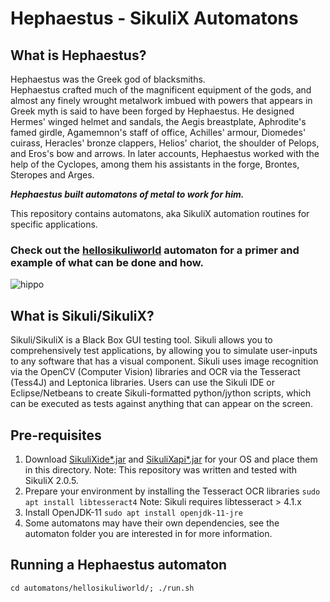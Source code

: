 # Hephaestus - SikuliX Automatons

## What is Hephaestus?
Hephaestus was the Greek god of blacksmiths.  
Hephaestus crafted much of the magnificent equipment of the gods, and almost any finely wrought metalwork imbued with powers that appears in Greek myth is said to have been forged by Hephaestus. 
He designed Hermes' winged helmet and sandals, the Aegis breastplate, Aphrodite's famed girdle, Agamemnon's staff of office, Achilles' armour, Diomedes' cuirass, Heracles' bronze clappers, Helios' chariot, the shoulder of Pelops, and Eros's bow and arrows. 
In later accounts, Hephaestus worked with the help of the Cyclopes, among them his assistants in the forge, Brontes, Steropes and Arges.

_**Hephaestus built automatons of metal to work for him.**_

This repository contains automatons, aka SikuliX automation routines for specific applications.  

### Check out the [hellosikuliworld](https://github.com/xasmodeanx/hephaestus/tree/main/automatons/hellosikuliworld) automaton for a primer and example of what can be done and how.

![hippo](https://thumbs.gfycat.com/UltimateOccasionalAustraliankestrel-size_restricted.gif)

## What is Sikuli/SikuliX?
Sikuli/SikuliX is a  Black Box GUI testing tool. 
Sikuli allows you to comprehensively test applications, by allowing you to simulate user-inputs to any software that has a visual component.
Sikuli uses image recognition via the OpenCV (Computer Vision) libraries and OCR via the Tesseract (Tess4J) and Leptonica libraries.
Users can use the Sikuli IDE or Eclipse/Netbeans to create Sikuli-formatted python/jython scripts, which can be executed as tests against anything that can appear on the screen.

## Pre-requisites
1. Download [SikuliXide*.jar](https://launchpad.net/sikuli/sikulix/2.0.5/+download/sikulixide-2.0.5.jar) and [SikuliXapi*.jar](https://launchpad.net/sikuli/sikulix/2.0.5/+download/sikulixapi-2.0.5.jar) for your OS and place them in this directory. 
Note: This repository was written and tested with SikuliX 2.0.5.
2. Prepare your environment by installing the Tesseract OCR libraries 
`sudo apt install libtesseract4` 
Note: Sikuli requires libtesseract > 4.1.x
3. Install OpenJDK-11
`sudo apt install openjdk-11-jre`
4. Some automatons may have their own dependencies, see the automaton folder you are interested in for more information.
 
## Running a Hephaestus automaton
`cd automatons/hellosikuliworld/; ./run.sh`


